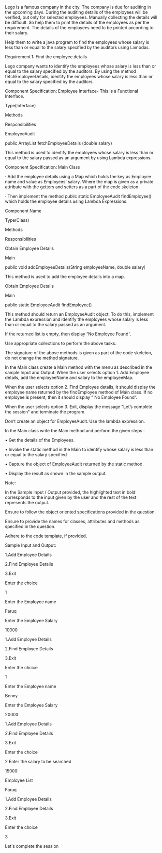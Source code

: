 Lego is a famous company in the city. The company is due for auditing in the upcoming days. During the auditing details of the employees will be verified, but only for selected employees.  Manually collecting the details will be difficult. So help them to print the details of the employees as per the requirement. The details of the employees need to be printed according to their salary.

Help them to write a java program to find the employees whose salary is less than or equal to the salary specified by the auditors using Lambdas.

Requirement 1: Find the employee details

Lego company wants to identify the employees whose salary is less than or equal to the salary specified by the auditors. By using the method fetchEmployeeDetails, identify the employees whose salary is less than or equal to the salary specified by the auditors.

Component Specification: Employee Interface- This is a Functional Interface.

Type(Interface)

Methods

Responsibilities

EmployeeAudit

public ArrayList<String> fetchEmployeeDetails (double salary)

This method is used to identify the employees whose salary is less than or equal to the salary passed as an argument by using Lambda expressions.

 

Component Specification: Main Class

·         Add the employee details using a Map which holds the key as Employee name and value as Employees’ salary. Where the map is given as a private attribute with the getters and setters as a part of the code skeleton.

·         Then implement the method public static EmployeeAudit findEmployee() which holds the employee details using Lambda Expressions.

 

Component Name

Type(Class)

Methods

Responsibilities

Obtain Employee Details

Main

public void addEmployeeDetails(String employeeName, double salary)

This method is used to add the employee details into a map.

Obtain Employee Details

Main

public static EmployeeAudit findEmployee()

This method should return an EmployeeAudit object. To do this, implement the Lambda expression and identify the employees whose salary is less than or equal to the salary passed as an argument.

 

If the returned list is empty, then display “No Employee Found“.

Use appropriate collections to perform the above tasks.

The signature of the above methods is given as part of the code skeleton, do not change the method signature.

In the Main class create a Main method with the menu as described in the sample Input and Output. When the user selects option 1. Add Employee details, add the employeeName and salary to the employeeMap.

When the user selects option 2. Find Employee details, it should display the employee name returned by the findEmployee method of Main class. If no employee is present, then it should display ” No Employee Found“.

When the user selects option 3. Exit, display the message "Let’s complete the session" and terminate the program.

Don’t create an object for EmployeeAudit. Use the lambda expression.

In the Main class write the Main method and perform the given steps :

•   Get the details of the Employees.

•   Invoke the static method in the Main to identify whose salary is less than or equal to the salary specified

•   Capture the object of EmployeeAudit returned by the static method.

•   Display the result as shown in the sample output.

Note:

In the Sample Input / Output provided, the highlighted text in bold corresponds to the input given by the user and the rest of the text represents the output.

Ensure to follow the object oriented specifications provided in the question.

Ensure to provide the names for classes, attributes and methods as specified in the question.

Adhere to the code template, if provided.

Sample Input and Output:

1.Add Employee Details

2.Find Employee Details

3.Exit

 Enter the choice

 1

 Enter the Employee name


Faruq

Enter the Employee Salary

10000

1.Add Employee Details

2.Find Employee Details

3.Exit

 Enter the choice

1

Enter the Employee name

Benny

Enter the Employee Salary

20000

1.Add Employee Details

2.Find Employee Details

3.Exit

Enter the choice

2
Enter the salary to be searched

15000

Employee List

Faruq

1.Add Employee Details

2.Find Employee Details

3.Exit

Enter the choice

3

Let's complete the session

